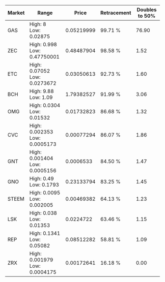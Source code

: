 | Market | Range | Price| Retracement | Doubles to 50% |
| --- | --- | --- | --- | --- |
| GAS | High: 8<br />Low: 0.02875 | 0.05219999 | 99.71 % | 76.90 |
| ZEC | High: 0.998<br />Low: 0.47750001 | 0.48487904 | 98.58 % | 1.52 |
| ETC | High: 0.07052<br />Low: 0.0273672 | 0.03050613 | 92.73 % | 1.60 |
| BCH | High: 9.88<br />Low: 1.09 | 1.79382527 | 91.99 % | 3.06 |
| OMG | High: 0.0304<br />Low: 0.01532 | 0.01732823 | 86.68 % | 1.32 |
| CVC | High: 0.002353<br />Low: 0.0005173 | 0.00077294 | 86.07 % | 1.86 |
| GNT | High: 0.001404<br />Low: 0.0005156 | 0.0006533 | 84.50 % | 1.47 |
| GNO | High: 0.49<br />Low: 0.1793 | 0.23133794 | 83.25 % | 1.45 |
| STEEM | High: 0.0095<br />Low: 0.002005 | 0.00469382 | 64.13 % | 1.23 |
| LSK | High: 0.038<br />Low: 0.01353 | 0.0224722 | 63.46 % | 1.15 |
| REP | High: 0.1341<br />Low: 0.05082 | 0.08512282 | 58.81 % | 1.09 |
| ZRX | High: 0.001979<br />Low: 0.0004175 | 0.00172641 | 16.18 % | 0.00 |
